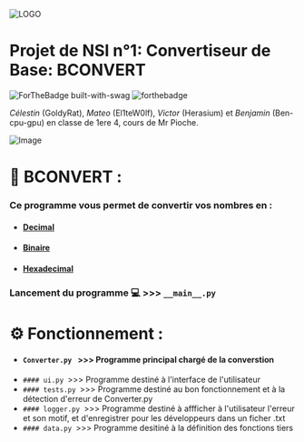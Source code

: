 ![LOGO](https://www.mediafire.com/file_premium/mnbpyuf9raqtih7/image-removebg-preview_%25283%2529.png/file)

# Projet de NSI n°1: Convertiseur de Base: BCONVERT

![ForTheBadge built-with-swag](http://ForTheBadge.com/images/badges/built-with-swag.svg)
![forthebadge](https://forthebadge.com/images/badges/made-with-python.svg)

*Célestin* (GoldyRat), *Mateo* (El1teW0lf), *Victor* (Herasium) et *Benjamin* (Ben-cpu-gpu) en classe de 1ere 4, cours de Mr Pioche.

![Image](https://www.mediafire.com/file_premium/0pqfo96tqq1twgv/image.png/file)
# 🧮 BCONVERT :
### Ce programme vous permet de convertir vos nombres en :
* #### [Decimal](https://fr.wikipedia.org/wiki/Entier_naturel)
* #### [Binaire](https://fr.wikipedia.org/wiki/Binaire)
* #### [Hexadecimal](https://fr.wikipedia.org/wiki/Syst%C3%A8me_hexad%C3%A9cimal)

### Lancement du programme 💻 >>> ```__main__.py```

# ⚙️ Fonctionnement :

* #### ```Converter.py ``` >>> Programme principal chargé de la converstion
* ```#### ui.py ```>>> Programme destiné à l'interface de l'utilisateur
* ```#### tests.py ```>>> Programme destiné au bon fonctionnement et à la détection d'erreur de Converter.py 
* ```#### logger.py ```>>> Programme destiné à affficher à l'utilisateur l'erreur et son motif, et d'enregistrer pour les développeurs dans un ficher .txt 
* ```#### data.py ```>>> Programme desitiné à la définition des fonctions tiers
